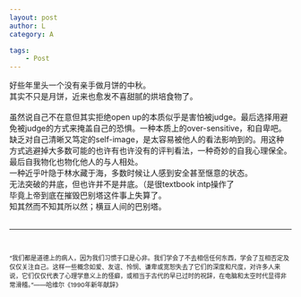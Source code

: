 ```yaml
---
layout: post
author: L
category: A

tags:
    - Post
---
```


好些年里头一个没有亲手做月饼的中秋。<br>
其实不只是月饼，近来也愈发不喜甜腻的烘培食物了。<br>
<br>
虽然说自己不在意但其实拒绝open up的本质似乎是害怕被judge。最后选择用避免被judge的方式来掩盖自己的恐惧。一种本质上的over-sensitive，和自卑吧。缺乏对自己清晰又笃定的self-image，是太容易被他人的看法影响到的。用这种方式逃避掉大多数可能的也许有也许没有的评判看法，一种奇妙的自我心理保全。<br>
最后自我物化也物化他人的与人相处。<br>
一种近乎叶隐于林水藏于海，多数时候让人感到安全甚至惬意的状态。<br>
无法突破的井底，但也许并不是井底。（是很textbook intp操作了<br>
毕竟上帝到底在摧毁巴别塔这件事上失算了。<br>
知其然而不知其所以然；横亘人间的巴别塔。<br>
<br>
* * *
<br>
<p style = "font-size :11px">“我们都是道德上的病人，因为我们习惯于口是心非。我们学会了不去相信任何东西，学会了互相否定及仅仅关注自己。这样一些概念如爱、友谊、怜悯、谦卑或宽恕失去了它们的深度和尺度，对许多人来说，它们仅仅代表了心理学意义上的怪癖，或相当于古代的早已过时的祝辞，在电脑和太空时代显得非常滑稽。”——哈维尔《1990年新年献辞》</p><br>
